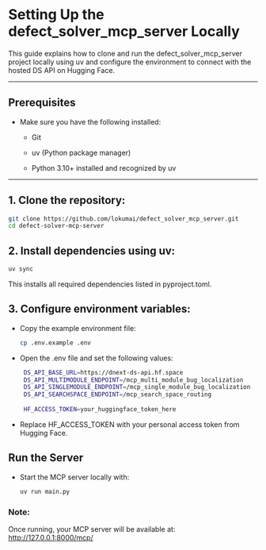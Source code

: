 # Setting Up the defect_solver_mcp_server Locally
This guide explains how to clone and run the defect_solver_mcp_server project locally using uv and configure the environment to connect with the hosted DS API on Hugging Face.

---
## Prerequisites
* Make sure you have the following installed:

  - Git

  - uv (Python package manager)

  - Python 3.10+ installed and recognized by uv
---
## 1. Clone the repository:
   ```sh
   git clone https://github.com/lokumai/defect_solver_mcp_server.git
   cd defect-solver-mcp-server
   ```
## 2. Install dependencies using uv:
   ```sh
   uv sync
   ```
   This installs all required dependencies listed in pyproject.toml.


## 3. Configure environment variables:
   - Copy the example environment file:
       ```sh
       cp .env.example .env
       ```

   - Open the .env file and set the following values:

       ```sh
        DS_API_BASE_URL=https://dnext-ds-api.hf.space
        DS_API_MULTIMODULE_ENDPOINT=/mcp_multi_module_bug_localization
        DS_API_SINGLEMODULE_ENDPOINT=/mcp_single_module_bug_localization
        DS_API_SEARCHSPACE_ENDPOINT=/mcp_search_space_routing
        
        HF_ACCESS_TOKEN=your_huggingface_token_here
       ```

 -  Replace HF_ACCESS_TOKEN with your personal access token from Hugging Face.

## Run the Server
 - Start the MCP server locally with:
   ```sh
   uv run main.py
   ```


### Note: 
Once running, your MCP server will be available at:
http://127.0.0.1:8000/mcp/